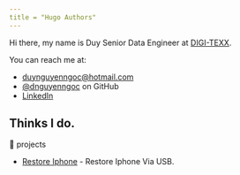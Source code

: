 ```yaml
---
title = "Hugo Authors"
---
```


Hi there, my name is Duy Senior Data Engineer at [DIGI-TEXX](https://digi-texx.com/).

You can reach me at:

- [duynguyenngoc@hotmail.com](mailto:duynguyenngoc@hotmail.com)
- [@dnguyenngoc](https://github.com/dnguyenngoc/) on GitHub
- [LinkedIn](https://www.linkedin.com/in/duynguyenngoc/)

## Thinks I do.

:rice: projects

- [Restore Iphone](https://github.com/dnguyenngoc/envios) - Restore Iphone Via USB.